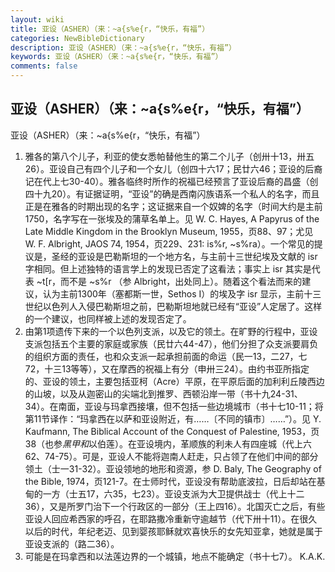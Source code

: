 ```yaml
---
layout: wiki
title: 亚设（ASHER）（来：~a{s%e{r，“快乐，有福”）
categories: NewBibleDictionary
description: 亚设（ASHER）（来：~a{s%e{r，“快乐，有福”）
keywords: 亚设（ASHER）（来：~a{s%e{r，“快乐，有福”）
comments: false
---
```


## 亚设（ASHER）（来：~a{s%e{r，“快乐，有福”）



亚设（ASHER）（来：~a{s%e{r，“快乐，有福”）
1. 雅各的第八个儿子，利亚的使女悉帕替他生的第二个儿子（创卅十13，卅五26）。亚设自己有四个儿子和一个女儿（创四十六17；民廿六46；亚设的后裔记在代上七30-40）。雅各临终时所作的祝福已经预言了亚设后裔的昌盛（创四十九20）。有证据证明，“亚设”的确是西南闪族语系一个私人的名字，而且正是在雅各的时期出现的名字；这证据来自一个奴婢的名字（时间大约是主前1750，名字写在一张埃及的蒲草名单上。见 W. C. Hayes, A Papyrus of the Late Middle Kingdom in the
Brooklyn Museum, 1955，页88、97；尤见 W. F. Albright, JAOS 74, 1954，页229、231:
is%r, ~s%ra）。一个常见的提议是，圣经的亚设是巴勒斯坦的一个地方名，与主前十三世纪埃及文献的 isr
字相同。但上述独特的语言学上的发现已否定了这看法；事实上 isr 其实是代表 ~t[r，而不是 ~s%r （参 Albright，出处同上）。随着这个看法而来的建议，认为主前1300年（塞都斯一世，Sethos I）的埃及字 isr 显示，主前十三世纪以色列人入侵巴勒斯坦之前，巴勒斯坦地就已经有“亚设”人定居了。这样的一个建议，也同样被上述的发现否定了。
2. 由第1项遗传下来的一个以色列支派，以及它的领土。在旷野的行程中，亚设支派包括五个主要的家庭或家族（民廿六44-47），他们分担了众支派要肩负的组织方面的责任，也和众支派一起承担前面的命运（民一13，二27，七72，十三13等等），又在摩西的祝福上有分（申卅三24）。由约书亚所指定的、亚设的领土，主要包括亚柯（Acre）平原，在平原后面的加利利丘陵西边的山坡，以及从迦密山的尖端北到推罗、西顿沿岸一带（书十九24-31、34）。在南面，亚设与玛拿西接壤，但不包括一些边境城市（书十七10-11；将第11节译作：“玛拿西在以萨和亚设附近，有……〔不同的镇市〕……”）。见 Y. Kaufmann, The Biblical Account of the Conquest of
Palestine, 1953，页38（也参*黑甲和*以伯莲）。在亚设境内，革顺族的利未人有四座城（代上六62、74-75）。可是，亚设人不能将迦南人赶走，只占领了在他们中间的部分领土（士一31-32）。亚设领地的地形和资源，参 D. Baly, The Geography of the Bible, 1974，页121-7。在士师时代，亚设没有帮助底波拉，日后却站在基甸的一方（士五17，六35，七23）。亚设支派为大卫提供战士（代上十二36），又是所罗门治下一个行政区的一部分（王上四16）。北国灭亡之后，有些亚设人回应希西家的呼召，在耶路撒冷重新守逾越节（代下卅十11）。在很久以后的时代，年纪老迈、见到婴孩耶稣就欢喜快乐的女先知亚拿，她就是属于亚设支派的（路二36）。
3. 可能是在玛拿西和以法莲边界的一个城镇，地点不能确定（书十七7）。
K.A.K.



